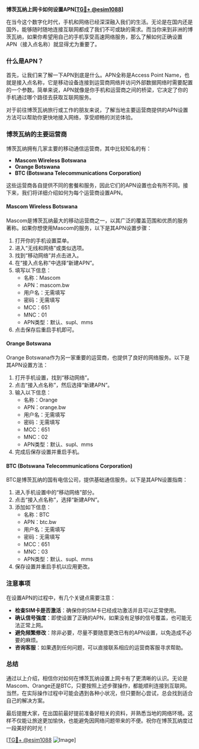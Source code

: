 **博茨瓦纳上网卡如何设置APN[[TG💪+ @esim1088](https://t.me/s/esim1088)]**

在当今这个数字化时代，手机和网络已经深深融入我们的生活。无论是在国内还是国外，能够随时随地连接互联网都成了我们不可或缺的需求。而当你来到非洲的博茨瓦纳，如果你希望用自己的手机享受高速网络服务，那么了解如何正确设置APN（接入点名称）就显得尤为重要了。

### 什么是APN？

首先，让我们来了解一下APN到底是什么。APN全称是Access Point Name，也就是接入点名称，它是移动设备连接到运营商网络并访问外部数据网络时需要配置的一个参数。简单来说，APN就像是你手机和运营商之间的桥梁，它决定了你的手机通过哪个路径去获取互联网服务。

对于前往博茨瓦纳旅行或工作的朋友来说，了解当地主要运营商提供的APN设置方法可以帮助你更快地接入网络，享受顺畅的浏览体验。

### 博茨瓦纳的主要运营商

博茨瓦纳拥有几家主要的移动通信运营商，其中比较知名的有：

- **Mascom Wireless Botswana**
- **Orange Botswana**
- **BTC (Botswana Telecommunications Corporation)**

这些运营商各自提供不同的套餐和服务，因此它们的APN设置也会有所不同。接下来，我们将详细介绍如何为每个运营商设置APN。

#### Mascom Wireless Botswana

Mascom是博茨瓦纳最大的移动运营商之一，以其广泛的覆盖范围和优质的服务著称。如果你想使用Mascom的服务，以下是其APN设置步骤：

1. 打开你的手机设置菜单。
2. 进入“无线和网络”或类似选项。
3. 找到“移动网络”并点击进入。
4. 在“接入点名称”中选择“新建APN”。
5. 填写以下信息：
   - 名称：Mascom
   - APN：mascom.bw
   - 用户名：无需填写
   - 密码：无需填写
   - MCC：651
   - MNC：01
   - APN类型：默认、supl、mms
6. 点击保存后重启手机即可。

#### Orange Botswana

Orange Botswana作为另一家重要的运营商，也提供了良好的网络服务。以下是其APN设置方法：

1. 打开手机设置，找到“移动网络”。
2. 点击“接入点名称”，然后选择“新建APN”。
3. 输入以下信息：
   - 名称：Orange
   - APN：orange.bw
   - 用户名：无需填写
   - 密码：无需填写
   - MCC：651
   - MNC：02
   - APN类型：默认、supl、mms
4. 完成后保存设置并重启手机。

#### BTC (Botswana Telecommunications Corporation)

BTC是博茨瓦纳的国有电信公司，提供基础通信服务。以下是其APN设置指南：

1. 进入手机设置中的“移动网络”部分。
2. 点击“接入点名称”，选择“新建APN”。
3. 添加如下信息：
   - 名称：BTC
   - APN：btc.bw
   - 用户名：无需填写
   - 密码：无需填写
   - MCC：651
   - MNC：03
   - APN类型：默认、supl、mms
4. 保存设置并重启手机以应用更改。

### 注意事项

在设置APN的过程中，有几个关键点需要注意：

- **检查SIM卡是否激活**：确保你的SIM卡已经成功激活并且可以正常使用。
- **确认信号强度**：即使设置了正确的APN，如果没有足够的信号覆盖，也可能无法正常上网。
- **避免频繁修改**：除非必要，尽量不要随意更改已有的APN设置，以免造成不必要的麻烦。
- **咨询客服**：如果遇到任何问题，可以直接联系相应的运营商客服寻求帮助。

### 总结

通过以上介绍，相信你对如何在博茨瓦纳设置上网卡有了更清晰的认识。无论是Mascom、Orange还是BTC，只要按照上述步骤操作，都能顺利连接到互联网。当然，在实际操作过程中可能会遇到各种小状况，但只要耐心尝试，总会找到适合自己的解决方案。

最后提醒大家，在出国前最好提前准备好相关的资料，并熟悉当地的网络环境。这样不仅能让旅途更加愉快，也能避免因网络问题带来的不便。祝你在博茨瓦纳度过一段美好的时光！

[[TG💪+ @esim1088](https://t.me/s/esim1088) ![Image](https://i.postimg.cc/4NQfJmqS/Snipaste-2025-05-13-00-14-12.png)]